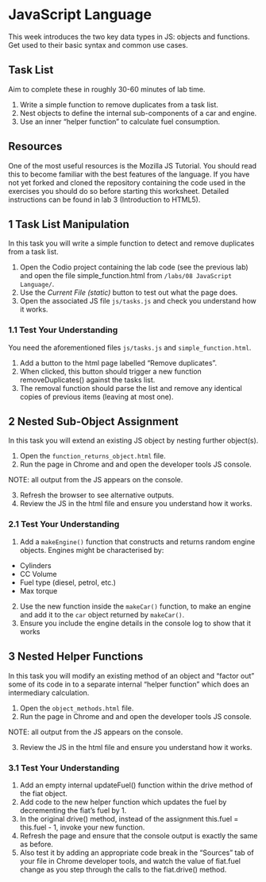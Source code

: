 # JavaScript Language

This week introduces the two key data types in JS: objects and functions. Get used to their basic syntax and common use cases.

## Task List

Aim to complete these in roughly 30-60 minutes of lab time.

1. Write a simple function to remove duplicates from a task list.
2. Nest objects to define the internal sub-components of a car and engine.
3. Use an inner “helper function” to calculate fuel consumption.

## Resources

One of the most useful resources is the Mozilla JS Tutorial. You should read this to become familiar with the best features of the language. If you have not yet forked and cloned the repository containing the code used in the exercises you should do so before starting this worksheet. Detailed instructions can be found in lab 3 (Introduction to HTML5).

## 1 Task List Manipulation

In this task you will write a simple function to detect and remove duplicates from a task list.

1. Open the Codio project containing the lab code (see the previous lab) and open the file  simple_function.html  from  `/labs/08 JavaScript Language/`. 
2. Use the  *Current File (static)*  button to test out what the page does.
3. Open the associated JS file `js/tasks.js` and check you understand how it works.

### 1.1 Test Your Understanding

You need the aforementioned files `js/tasks.js` and `simple_function.html`.

1. Add a button to the html page labelled “Remove duplicates”.
2. When clicked, this button should trigger a new function removeDuplicates() against the tasks list.
3. The removal function should parse the list and remove any identical copies of previous items (leaving at most one).

## 2 Nested Sub-Object Assignment

In this task you will extend an existing JS object by nesting further object(s).

1. Open the `function_returns_object.html`  file.
2. Run the page in Chrome and and open the developer tools JS console.

NOTE: all output from the JS appears on the console.

3. Refresh the browser to see alternative outputs.
4. Review the JS in the html file and ensure you understand how it works.

### 2.1 Test Your Understanding

1. Add a `makeEngine()` function that constructs and returns random engine objects. Engines might be characterised by:

- Cylinders
- CC Volume
- Fuel type (diesel, petrol, etc.)
- Max torque

2. Use the new function inside the `makeCar()` function, to make an engine and add it to the `car` object returned by `makeCar()`.
3. Ensure you include the engine details in the console log to show that it works

## 3 Nested Helper Functions

In this task you will modify an existing method of an object and “factor out” some of its code in to a separate internal “helper function” which does an intermediary calculation.

1. Open the `object_methods.html` file.
2. Run the page in Chrome and and open the developer tools JS console.

NOTE: all output from the JS appears on the console.

3. Review the JS in the html file and ensure you understand how it works.

### 3.1 Test Your Understanding

1. Add an empty internal updateFuel() function within the drive method of the fiat object.
2. Add code to the new helper function which updates the fuel by decrementing the fiat’s fuel by 1.
3. In the original drive() method, instead of the assignment this.fuel = this.fuel - 1, invoke your new function.
4. Refresh the page and ensure that the console output is exactly the same as before.
5. Also test it by adding an appropriate code break in the “Sources” tab of your file in Chrome developer tools, and watch the value of fiat.fuel change as you step through the calls to the fiat.drive() method.
